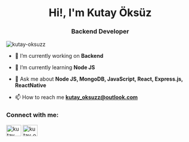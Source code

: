 <h1 align="center">Hi!, I'm Kutay Öksüz</h1>
<h3 align="center">Backend Developer</h3>

<p align="left"> <img src="https://komarev.com/ghpvc/?username=kutay-oksuzz&label=Profile%20views&color=0e75b6&style=flat" alt="kutay-oksuzz" /> </p>

- 🔭 I’m currently working on **Backend**

- 🌱 I’m currently learning **Node JS**

- 💬 Ask me about **Node JS, MongoDB, JavaScript, React, Express.js, ReactNative**

- 📫 How to reach me **kutay_oksuzz@outlook.com**

<h3 align="left">Connect with me:</h3>
<p align="left">
<a href="https://www.linkedin.com/in/kutay-%C3%B6ks%C3%BCz-7a7ba5245/" target="blank"><img align="center" src="https://raw.githubusercontent.com/rahuldkjain/github-profile-readme-generator/master/src/images/icons/Social/linked-in-alt.svg" alt="kutay öksüz" height="30" width="40" /></a>
<a href="https://instagram.com/kutay_oksuzz" target="blank"><img align="center" src="https://raw.githubusercontent.com/rahuldkjain/github-profile-readme-generator/master/src/images/icons/Social/instagram.svg" alt="kutay_oksuzz" height="30" width="40" /></a>
</p>

